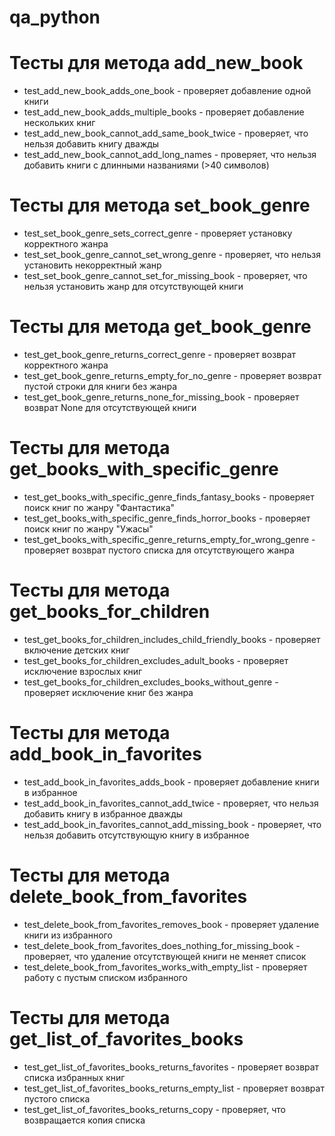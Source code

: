 # qa_python
# Тесты для метода add_new_book
- test_add_new_book_adds_one_book - проверяет добавление одной книги
- test_add_new_book_adds_multiple_books - проверяет добавление нескольких книг
- test_add_new_book_cannot_add_same_book_twice - проверяет, что нельзя добавить книгу дважды
- test_add_new_book_cannot_add_long_names - проверяет, что нельзя добавить книги с длинными названиями (>40 символов)

# Тесты для метода set_book_genre
- test_set_book_genre_sets_correct_genre - проверяет установку корректного жанра
- test_set_book_genre_cannot_set_wrong_genre - проверяет, что нельзя установить некорректный жанр
- test_set_book_genre_cannot_set_for_missing_book - проверяет, что нельзя установить жанр для отсутствующей книги

# Тесты для метода get_book_genre
- test_get_book_genre_returns_correct_genre - проверяет возврат корректного жанра
- test_get_book_genre_returns_empty_for_no_genre - проверяет возврат пустой строки для книги без жанра
- test_get_book_genre_returns_none_for_missing_book - проверяет возврат None для отсутствующей книги

# Тесты для метода get_books_with_specific_genre
- test_get_books_with_specific_genre_finds_fantasy_books - проверяет поиск книг по жанру "Фантастика"
- test_get_books_with_specific_genre_finds_horror_books - проверяет поиск книг по жанру "Ужасы"
- test_get_books_with_specific_genre_returns_empty_for_wrong_genre - проверяет возврат пустого списка для отсутствующего жанра

# Тесты для метода get_books_for_children
- test_get_books_for_children_includes_child_friendly_books - проверяет включение детских книг
- test_get_books_for_children_excludes_adult_books - проверяет исключение взрослых книг
- test_get_books_for_children_excludes_books_without_genre - проверяет исключение книг без жанра

# Тесты для метода add_book_in_favorites
- test_add_book_in_favorites_adds_book - проверяет добавление книги в избранное
- test_add_book_in_favorites_cannot_add_twice - проверяет, что нельзя добавить книгу в избранное дважды
- test_add_book_in_favorites_cannot_add_missing_book - проверяет, что нельзя добавить отсутствующую книгу в избранное

# Тесты для метода delete_book_from_favorites
- test_delete_book_from_favorites_removes_book - проверяет удаление книги из избранного
- test_delete_book_from_favorites_does_nothing_for_missing_book - проверяет, что удаление отсутствующей книги не меняет список
- test_delete_book_from_favorites_works_with_empty_list - проверяет работу с пустым списком избранного

# Тесты для метода get_list_of_favorites_books
- test_get_list_of_favorites_books_returns_favorites - проверяет возврат списка избранных книг
- test_get_list_of_favorites_books_returns_empty_list - проверяет возврат пустого списка
- test_get_list_of_favorites_books_returns_copy - проверяет, что возвращается копия списка

